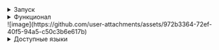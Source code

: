 <details><summary>Запуск</summary>
Для того, чтобы запустить необходимо проделать следующие шаги на Windows, установите [Git Bash](https://git-scm.com/)

1. Склонируйте репозиторий

```shell
git clone git@github.com:maksim25y/TranslateTask.git
```

2. Скачайте и установите Docker

Скачать и найти инструкцию по установке вы можете на официальном сайте [Docker](https://www.docker.com)

3. Запустите сайт в Docker

Для этого запустите Docker, откройте терминал и перейдите в папку репозитория

```shell
cd TranslateTask
```
Далее введите команду

```shell
docker-compose up --build
```
Готово! Сервер запущен.
Чтобы зайти на сайт перейдите по ссылке: 127.0.0.1:8080

Чтобы остановить работу контейнеров, в терминале, откуда вы запускали docker-compose нажмите Ctrl+C (Control + C для Mac)
</details>

</details>
<details><summary>Функционал</summary>
На главной странице расположена форма. В неё пользователь должен ввести следующие значения:
1) Текст для перевода
2) Исходный язык
3) Целевой язык 
![image](https://github.com/user-attachments/assets/508e76a6-7363-488c-a941-23dc7ebc5df0)
После ввода необходимо нажать на кнопку "Перевод".
Если данные введены корректно, то будет осуществлён перевод. Переведённый текст будет отображен под кнопкой.
![image](https://github.com/user-attachments/assets/f086aa95-690c-4e9b-a6ac-8284259444a7)
Если данные введены некорректно или произошла ошибка, то будет выведено сообщение об ошибке.  
![image](https://github.com/user-attachments/assets/20800c95-52d4-4765-b099-033de6c16418)
![image](https://github.com/user-attachments/assets/832b5753-841d-4883-9cae-ecfffbca23d1)
</details>
![image](https://github.com/user-attachments/assets/972b3364-72ef-40f5-94a5-c50c3b6e617b)

<details><summary>Доступные языки</summary>
en - English
  
af - Afrikaans

sq - Albanian

am - Amharic

ar - Arabic

hy - Armenian

as - Assamese

ay - Aymara

az - Azerbaijani

bm - Bambara

eu - Basque

be - Belarusian

bn - Bengali

bho - Bhojpuri

bs - Bosnian

bg - Bulgarian

ca - Catalan

ceb - Cebuano

zh - Chinese (Simplified)

zh-CN - Chinese (Simplified)

zh-TW - Chinese (Traditional)

co - Corsican

hr - Croatian

cs - Czech

da - Danish

dv - Dhivehi

doi - Dogri

nl - Dutch

eo - Esperanto

et - Estonian

ee - Ewe

fil - Filipino (Tagalog)

fi - Finnish

fr - French

fy - Frisian

gl - Galician

ka - Georgian

de - German

el - Greek

gn - Guarani

gu - Gujarati

ht - Haitian Creole

ha - Hausa

haw - Hawaiian

he - Hebrew

iw - Hebrew

hi - Hindi

hmn - Hmong

hu - Hungarian

is - Icelandic

ig - Igbo

ilo - Ilocano

id - Indonesian

ga - Irish

it - Italian

ja - Japanese

jv - Javanese

jw - Javanese

kn - Kannada

kk - Kazakh

km - Khmer

rw - Kinyarwanda

gom - Konkani

ko - Korean

kri - Krio

ku - Kurdish

ckb - Kurdish (Sorani)

ky - Kyrgyz

lo - Lao

la - Latin

lv - Latvian

ln - Lingala


lt - Lithuanian

lg - Luganda

lb - Luxembourgish

mk - Macedonian

mai - Maithili

mg - Malagasy

ms - Malay

ml - Malayalam

mt - Maltese

mi - Maori

mr - Marathi

mni-Mtei - Meiteilon (Manipuri)

lus - Mizo

mn - Mongolian

my - Myanmar (Burmese)

ne - Nepali

no - Norwegian

ny - Nyanja (Chichewa)

or - Odia (Oriya)

om - Oromo

ps - Pashto

fa - Persian

pl - Polish

pt - Portuguese (Portugal, Brazil)

pa - Punjabi

qu - Quechua

ro - Romanian

ru - Russian

sm - Samoan

sa - Sanskrit

gd - Scots Gaelic

nso - Sepedi

sr - Serbian

st - Sesotho

sn - Shona

sd - Sindhi

si - Sinhala (Sinhalese)

sk - Slovak

sl - Slovenian

so - Somali

es - Spanish

su - Sundanese

sw - Swahili

sv - Swedish

tl - Tagalog (Filipino)

tg - Tajik

ta - Tamil

tt - Tatar

te - Telugu

th - Thai

ti - Tigrinya

ts - Tsonga

tr - Turkish

tk - Turkmen

ak - Twi (Akan)

uk - Ukrainian

ur - Urdu

ug - Uyghur

uz - Uzbek

vi - Vietnamese

cy - Welsh

xh - Xhosa

yi - Yiddish

yo - Yoruba

zu - Zulu


</details>

